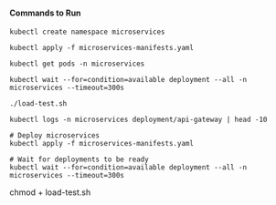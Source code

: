 #### Commands to Run

```
kubectl create namespace microservices
```

```
kubectl apply -f microservices-manifests.yaml
```

```
kubectl get pods -n microservices
```

```
kubectl wait --for=condition=available deployment --all -n microservices --timeout=300s
```

```
./load-test.sh
```

```
kubectl logs -n microservices deployment/api-gateway | head -10
```




```
# Deploy microservices
kubectl apply -f microservices-manifests.yaml

# Wait for deployments to be ready
kubectl wait --for=condition=available deployment --all -n microservices --timeout=300s
```

chmod + load-test.sh
